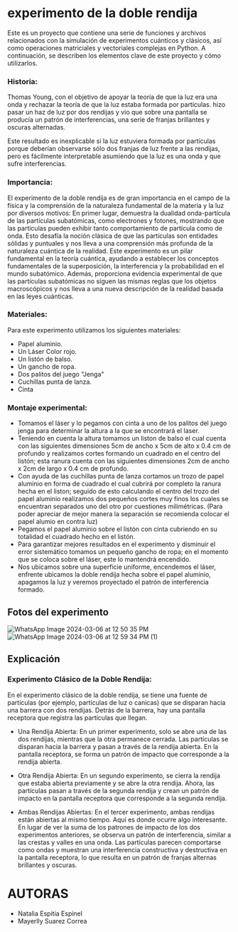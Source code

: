 # experimento de la doble rendija
Este es un proyecto que contiene una serie de funciones y archivos relacionados con la simulación de experimentos cuánticos y clásicos, así como operaciones matriciales y vectoriales complejas en Python. A continuación, se describen los elementos clave de este proyecto y cómo utilizarlos.

### Historia:
Thomas Young, con el objetivo de apoyar la teoría de que la luz era una onda y rechazar la teoría de que la luz estaba formada por partículas.
hizo pasar un haz de luz por dos rendijas y vio que sobre una pantalla se producía un patrón de interferencias, una serie de franjas brillantes y oscuras alternadas.

Este resultado es inexplicable si la luz estuviera formada por partículas porque deberían observarse sólo dos franjas de luz frente a las rendijas, pero es fácilmente interpretable asumiendo que la luz es una onda y que sufre interferencias.

### Importancia:
El experimento de la doble rendija es de gran importancia en el campo de la física y la comprensión de la naturaleza fundamental de la materia y la luz por diversos motivos:
En primer lugar, demuestra la dualidad onda-partícula de las partículas subatómicas, como electrones y fotones, mostrando que las partículas pueden exhibir tanto comportamiento de partícula como de onda. Esto desafía la noción clásica de que las partículas son entidades sólidas y puntuales y nos lleva a una comprensión más profunda de la naturaleza cuántica de la realidad.
Este experimento es un pilar fundamental en la teoría cuántica, ayudando a establecer los conceptos fundamentales de la superposición, la interferencia y la probabilidad en el mundo subatómico. Además, proporciona evidencia experimental de que las partículas subatómicas no siguen las mismas reglas que los objetos macroscópicos y nos lleva a una nueva descripción de la realidad basada en las leyes cuánticas.


### Materiales:
Para este experimento utilizamos los siguientes materiales:
- Papel aluminio.
- Un Láser Color rojo.
- Un listón de balso.
- Un gancho de ropa.
- Dos palitos del juego "Jenga"
- Cuchillas punta de lanza.
- Cinta
### Montaje experimental:
- Tomamos el láser y lo pegamos con cinta a uno de los palitos del juego jenga para determinar la altura a la que se encontrará el laser.
- Teniendo en cuenta la altura tomamos un liston de balso el cual cuenta con las siguientes dimensiones 5cm de ancho x 5cm de alto x 0.4 cm de profundo y realizamos cortes formando un cuadrado en el centro del listón; esta ranura cuenta con las siguientes dimensiones 2cm de ancho x 2cm de largo x 0.4 cm de profundo.
- Con ayuda de las cuchillas punta de lanza cortamos un trozo de papel aluminio en forma de cuadrado el cual cubrirá por completo la ranura hecha en el liston; seguido de esto calculando el centro del trozo del papel aluminio realizamos dos pequeños cortes muy finos los cuales se encuentran separados uno del otro por cuestiones milimétricas.
  (Para poder apreciar de mejor manera la separación se recomienda colocar el papel alumio en contra luz)
- Pegamos el papel aluminio sobre el listón con cinta cubriendo en su totalidad el cuadrado hecho en el listón.
- Para garantizar mejores resultados en el experimento y disminuir el error sistemático tomamos un pequeño gancho de ropa; en el momento que se coloca sobre el láser, este lo mantendrá encendido.
- Nos ubicamos sobre una superficie uniforme, encendemos el láser, enfrente ubicamos la doble rendija hecha sobre el papel aluminio, apagamos la luz y veremos proyectado el patrón de interferencia formado.

## Fotos del experimento
![WhatsApp Image 2024-03-06 at 12 50 35 PM](https://github.com/mayerllyyo/experimento-de-la-doble-rendija/assets/148714449/f3462936-0907-42d7-b82f-9455c9c639b4)
![WhatsApp Image 2024-03-06 at 12 59 34 PM (1)](https://github.com/mayerllyyo/experimento-de-la-doble-rendija/assets/148714449/ddedef7e-ff32-4861-99bb-61c3556b9f9f)


## Explicación
### Experimento Clásico de la Doble Rendija:
En el experimento clásico de la doble rendija, se tiene una fuente de partículas (por ejemplo, partículas de luz o canicas) que se disparan hacia una barrera con dos rendijas. Detrás de la barrera, hay una pantalla receptora que registra las partículas que llegan.

- Una Rendija Abierta: En un primer experimento, solo se abre una de las dos rendijas, mientras que la otra permanece cerrada. Las partículas se disparan hacia la barrera y pasan a través de la rendija abierta. En la pantalla receptora, se forma un patrón de impacto que corresponde a la rendija abierta.

- Otra Rendija Abierta: En un segundo experimento, se cierra la rendija que estaba abierta previamente y se abre la otra rendija. Ahora, las partículas pasan a través de la segunda rendija y crean un patrón de impacto en la pantalla receptora que corresponde a la segunda rendija.

- Ambas Rendijas Abiertas: En el tercer experimento, ambas rendijas están abiertas al mismo tiempo. Aquí es donde ocurre algo interesante. En lugar de ver la suma de los patrones de impacto de los dos experimentos anteriores, se observa un patrón de interferencia, similar a las crestas y valles en una onda. Las partículas parecen comportarse como ondas y muestran una interferencia constructiva y destructiva en la pantalla receptora, lo que resulta en un patrón de franjas alternas brillantes y oscuras.
  
# AUTORAS
- Natalia Espitia Espinel
- Mayerlly Suarez Correa
